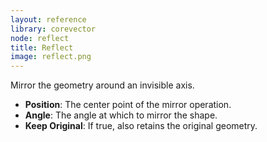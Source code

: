 ```yaml
---
layout: reference
library: corevector
node: reflect
title: Reflect
image: reflect.png
---
```

Mirror the geometry around an invisible axis.

* **Position**: The center point of the mirror operation.
* **Angle**: The angle at which to mirror the shape.
* **Keep Original**: If true, also retains the original geometry.
